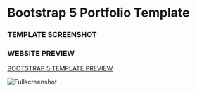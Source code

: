 # Bootstrap 5 Portfolio Template

### TEMPLATE SCREENSHOT

### WEBSITE PREVIEW 

[BOOTSTRAP 5 TEMPLATE PREVIEW ](https://index.html/)

![Fullscreenshot](https://user-images.githubusercontent.com/11283502/116909562-0c139000-ac4d-11eb-8ae0-26b6d790981e.jpg) 
